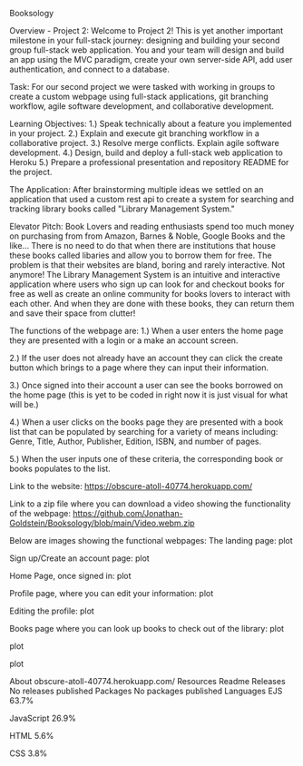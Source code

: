 Booksology

Overview - Project 2:
Welcome to Project 2! This is yet another important milestone in your full-stack journey: designing and building your second group full-stack web application. You and your team will design and build an app using the MVC paradigm, create your own server-side API, add user authentication, and connect to a database.

Task:
For our second project we were tasked with working in groups to create a custom webpage using full-stack applications, git branching workflow, agile software development, and collaborative development.

Learning Objectives:
1.) Speak technically about a feature you implemented in your project. 2.) Explain and execute git branching workflow in a collaborative project. 3.) Resolve merge conflicts. Explain agile software development. 4.) Design, build and deploy a full-stack web application to Heroku 5.) Prepare a professional presentation and repository README for the project.

The Application:
After brainstorming multiple ideas we settled on an application that used a custom rest api to create a system for searching and tracking library books called "Library Management System."

Elevator Pitch:
Book Lovers and reading enthusiasts spend too much money on purchasing from from Amazon, Barnes & Noble, Google Books and the like... There is no need to do that when there are institutions that house these books called libaries and allow you to borrow them for free. The problem is that their websites are bland, boring and rarely interactive. Not anymore! The Library Management System is an intuitive and interactive application where users who sign up can look for and checkout books for free as well as create an online community for books lovers to interact with each other. And when they are done with these books, they can return them and save their space from clutter!

The functions of the webpage are:
1.) When a user enters the home page they are presented with a login or a make an account screen.

2.) If the user does not already have an account they can click the create button which brings to a page where they can input their information.

3.) Once signed into their account a user can see the books borrowed on the home page (this is yet to be coded in right now it is just visual for what will be.)

4.) When a user clicks on the books page they are presented with a book list that can be populated by searching for a variety of means including: Genre, Title, Author, Publisher, Edition, ISBN, and number of pages.

5.) When the user inputs one of these criteria, the corresponding book or books populates to the list.

Link to the website:
https://obscure-atoll-40774.herokuapp.com/

Link to a zip file where you can download a video showing the functionality of the webpage:
https://github.com/Jonathan-Goldstein/Booksology/blob/main/Video.webm.zip

Below are images showing the functional webpages:
The landing page:
plot

Sign up/Create an account page:
plot

Home Page, once signed in:
plot

Profile page, where you can edit your information:
plot

Editing the profile:
plot

Books page where you can look up books to check out of the library:
plot

plot

plot

About
obscure-atoll-40774.herokuapp.com/
Resources
 Readme
Releases
No releases published
Packages
No packages published
Languages
EJS
63.7%
 
JavaScript
26.9%
 
HTML
5.6%
 
CSS
3.8%
